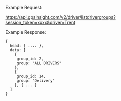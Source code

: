 Example Request:

https://api.gpsinsight.com/v2/driver/listdrivergroups?session_token=xxxx&driver=Trent

Example Response:

    {
      head: { .... },
      data: [
        {
         group_id: 2,
         group: "ALL DRIVERS"
        },
        {
         group_id: 14,
         group: "Delivery"
        }, { ... }
      ]
    }
